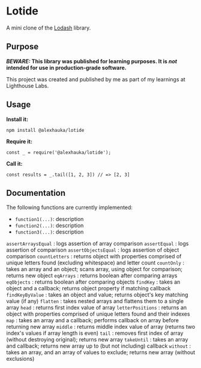 # Lotide

A mini clone of the [Lodash](https://lodash.com) library.

## Purpose

**_BEWARE:_ This library was published for learning purposes. It is _not_ intended for use in production-grade software.**

This project was created and published by me as part of my learnings at Lighthouse Labs. 

## Usage

**Install it:**

`npm install @alexhauka/lotide`

**Require it:**

`const _ = require('@alexhauka/lotide');`

**Call it:**

`const results = _.tail([1, 2, 3]) // => [2, 3]`

## Documentation

The following functions are currently implemented:

* `function1(...)`: description
* `function2(...)`: description
* `function3(...)`: description

`assertArraysEqual` : logs assertion of array comparison
`assertEqual` : logs assertion of comparison
`assertObjectsEqual` : logs assertion of object comparison
`countLetters` : returns object with properties comprised of unique letters found (excluding whitespace) and letter count
`countOnly` : takes an array and an object; scans array, using object for comparison; returns new object
`eqArrays` : returns boolean after comparing arrays
`eqObjects` : returns boolean after comparing objects
`findKey` : takes an object and a callback; returns object property if matching callback
`findKeyByValue` : takes an object and value; returns object's key matching value (if any)
`flatten` : takes nested arrays and flattens them to a single array
`head` : returns first index value of array
`letterPositions` : returns an object with properties comprised of unique letters found and their indexes
`map` : takes an array and a callback; performs callback on array before returning new array
`middle` : returns middle index value of array (returns two index's values if array length is even)
`tail` : removes first index of array (without destroying original); returns new array
`takeUntil` : takes an array and callback; returns new array up to (but not including) callback
`without` : takes an array, and an array of values to exclude; returns new array (without exclusions)